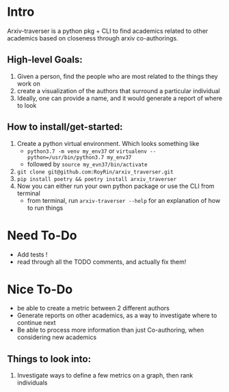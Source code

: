 # Intro
Arxiv-traverser is a python pkg + CLI to find academics related to other academics
 based on closeness through arxiv co-authorings.


## High-level Goals:
1. Given a person, find the people who are most related to the things they work on
2. create a visualization of the authors that surround a particular individual
3. Ideally, one can provide a name, and it would generate a report of where to look 

## How to install/get-started:
1. Create a python virtual environment. Which looks something like 
    - `python3.7 -m venv my_env37` or `virtualenv --python=/usr/bin/python3.7 my_env37`
    - followed by `source my_evn37/bin/activate`
2. `git clone git@github.com:RoyRin/arxiv_traverser.git`
3. `pip install poetry && poetry install arxiv_traverser`
4. Now you can either run your own python package or use the CLI from terminal
    - from terminal, run `arxiv-traverser --help` for an explanation of how to run things

# Need To-Do
- Add tests !
- read through all the TODO comments, and actually fix them!

# Nice To-Do
- be able to create a metric between 2 different authors
- Generate reports on other academics, as a way to investigate where to continue next
- Be able to process more information than just Co-authoring, when considering new academics 

## Things to look into: 
1. Investigate ways to define a few metrics on a graph, then rank individuals



